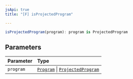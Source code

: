 ```yaml
---
jsApi: true
title: "[F] isProjectedProgram"

---
```

```ts
isProjectedProgram(program): program is ProjectedProgram
```

## Parameters

| Parameter | Type |
| :------ | :------ |
| `program` | [`Program`](../interfaces/Program.md) \| [`ProjectedProgram`](../interfaces/ProjectedProgram.md) |
